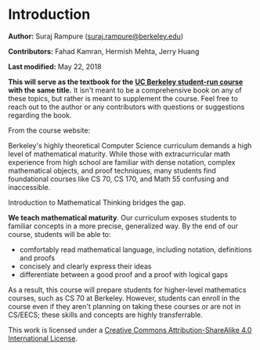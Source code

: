 # Introduction

**Author:** Suraj Rampure \(suraj.rampure@berkeley.edu\)

**Contributors:** Fahad Kamran, Hermish Mehta, Jerry Huang

**Last modified:** May 22, 2018

**This will serve as the textbook for the** [**UC Berkeley student-run course**](http://imt-decal.org) **with the same title.** It isn't meant to be a comprehensive book on any of these topics, but rather is meant to supplement the course. Feel free to reach out to the author or any contributors with questions or suggestions regarding the book.

From the course website:

Berkeley's highly theoretical Computer Science curriculum demands a high level of mathematical maturity. While those with extracurricular math experience from high school are familiar with dense notation, complex mathematical objects, and proof techniques, many students find foundational courses like CS 70, CS 170, and Math 55 confusing and inaccessible.

Introduction to Mathematical Thinking bridges the gap.

**We teach mathematical maturity**. Our curriculum exposes students to familiar concepts in a more precise, generalized way. By the end of our course, students will be able to:

* comfortably read mathematical language, including notation, definitions and proofs
* concisely and clearly express their ideas
* differentiate between a good proof and a proof with logical gaps

As a result, this course will prepare students for higher-level mathematics courses, such as CS 70 at Berkeley. However, students can enroll in the course even if they aren't planning on taking these courses or are not in CS/EECS; these skills and concepts are highly transferrable.

This work is licensed under a [Creative Commons Attribution-ShareAlike 4.0 International License](http://creativecommons.org/licenses/by-sa/4.0/).

